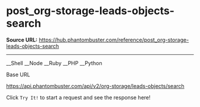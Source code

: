 # post_org-storage-leads-objects-search

**Source URL:** https://hub.phantombuster.com/reference/post_org-storage-leads-objects-search

---

__Shell __Node __Ruby __PHP __Python

Base URL

https://api.phantombuster.com/api/v2/org-storage/leads-objects/search

Click `Try It!` to start a request and see the response here!
